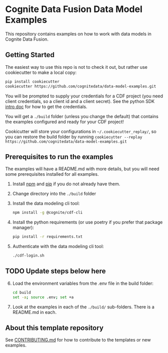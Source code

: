 # Cognite Data Fusion Data Model Examples

This repository contains examples on how to work with data models in Cognite Data Fusion.

## Getting Started

The easiest way to use this repo is not to check it out, but rather use cookiecutter to make a local copy:

```bash
pip install cookiecutter
cookiecutter https://github.com/cognitedata/data-model-examples.git
```

You will be prompted to supply your credentials for a CDF project (you need client credentials, so a client
id and a client secret). See the python SDK [intro doc](https://docs.cognite.com/dev/guides/sdk/python/python_auth_oidc/) for how to get the credentials.

You will get a `./build` folder (unless you change the default) that contains the examples configured and ready
for your CDF project!

Cookicutter will store your configurations in `~/.cookiecutter_replay/`, so you can restore the build folder
by running `cookiecutter --replay https://github.com/cognitedata/data-model-examples.git`

## Prerequisites to run the examples

The examples will have a README.md with more details, but you will need some prerequisites installed for all
examples.

1. Install [npm](https://docs.npmjs.com/downloading-and-installing-node-js-and-npm) and
    [pip](https://packaging.python.org/en/latest/tutorials/installing-packages/) if you do not already have them.

2. Change directory into the `./build` folder

3. Install the data modeling cli tool:

    ```bash
    npm install -g @cognite/cdf-cli
    ```

4. Install the python requirements (or use poetry if you prefer that package manager):

    ```bash
    pip install -r requirements.txt
    ```

5. Authenticate with the data modeling cli tool:

    ```bash
    ./cdf-login.sh
    ```

## TODO Update steps below here

6. Load the environment variables from the .env file in the build folder:

    ```bash
    cd build
    set -a; source .env; set +a
    ```

7. Look at the examples in each of the `./build/` sub-folders. There is a README.md in each.

## About this template repository

See [CONTRIBUTING.md](./CONTRIBUTING.md) for how to contribute to the templates or new examples.
